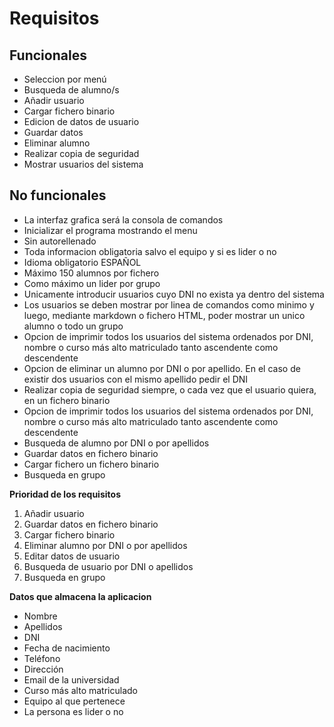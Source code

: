# Requisitos  

## Funcionales

* Seleccion por menú
* Busqueda de alumno/s
* Añadir usuario
* Cargar fichero binario
* Edicion de datos de usuario
* Guardar datos
* Eliminar alumno
* Realizar copia de seguridad
* Mostrar usuarios del sistema

## No funcionales

* La interfaz grafica será la consola de comandos
* Inicializar el programa mostrando el menu
* Sin autorellenado
* Toda informacion obligatoria salvo el equipo y si es lider o no
* Idioma obligatorio ESPAÑOL
* Máximo 150 alumnos por fichero
* Como máximo un lider por grupo
* Unicamente introducir usuarios cuyo DNI no exista ya dentro del sistema
* Los usuarios se deben mostrar por linea de comandos como minimo y luego, mediante markdown o fichero HTML, poder mostrar un unico alumno o todo un grupo
* Opcion de imprimir todos los usuarios del sistema ordenados por DNI, nombre o curso más alto matriculado tanto ascendente como descendente
* Opcion de eliminar un alumno por DNI o por apellido. En el caso de existir dos usuarios con el mismo apellido pedir el DNI
* Realizar copia de seguridad siempre, o cada vez que el usuario quiera, en un fichero binario
* Opcion de imprimir todos los usuarios del sistema ordenados por DNI, nombre o curso más alto matriculado tanto ascendente como descendente
* Busqueda de alumno por DNI o por apellidos
* Guardar datos en fichero binario
* Cargar fichero un fichero binario
* Busqueda en grupo

**Prioridad de los requisitos**

1. Añadir usuario
2. Guardar datos en fichero binario
3. Cargar fichero binario
4. Eliminar alumno por DNI o por apellidos
5. Editar datos de usuario
6. Busqueda de usuario por DNI o apellidos
7. Busqueda en grupo 

**Datos que almacena la aplicacion**  

* Nombre
* Apellidos
* DNI
* Fecha de nacimiento
* Teléfono
* Dirección
* Email de la universidad
* Curso más alto matriculado
* Equipo al que pertenece
* La persona es lider o no
